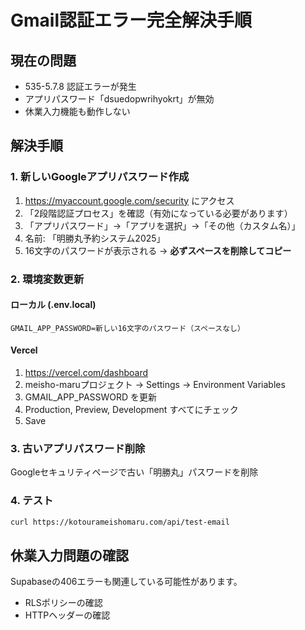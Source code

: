 # Gmail認証エラー完全解決手順

## 現在の問題
- 535-5.7.8 認証エラーが発生
- アプリパスワード「dsuedopwrihyokrt」が無効
- 休業入力機能も動作しない

## 解決手順

### 1. 新しいGoogleアプリパスワード作成
1. https://myaccount.google.com/security にアクセス
2. 「2段階認証プロセス」を確認（有効になっている必要があります）
3. 「アプリパスワード」→「アプリを選択」→「その他（カスタム名）」
4. 名前: 「明勝丸予約システム2025」
5. 16文字のパスワードが表示される → **必ずスペースを削除してコピー**

### 2. 環境変数更新
#### ローカル (.env.local)
```
GMAIL_APP_PASSWORD=新しい16文字のパスワード（スペースなし）
```

#### Vercel
1. https://vercel.com/dashboard
2. meisho-maruプロジェクト → Settings → Environment Variables
3. GMAIL_APP_PASSWORD を更新
4. Production, Preview, Development すべてにチェック
5. Save

### 3. 古いアプリパスワード削除
Googleセキュリティページで古い「明勝丸」パスワードを削除

### 4. テスト
```bash
curl https://kotourameishomaru.com/api/test-email
```

## 休業入力問題の確認
Supabaseの406エラーも関連している可能性があります。
- RLSポリシーの確認
- HTTPヘッダーの確認